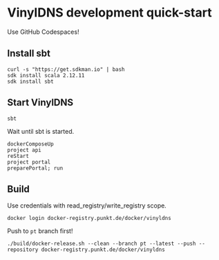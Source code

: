 # VinylDNS development quick-start

Use GitHub Codespaces!

## Install sbt

```
curl -s "https://get.sdkman.io" | bash
sdk install scala 2.12.11
sdk install sbt
```

## Start VinylDNS

```
sbt
```

Wait until sbt is started.

```
dockerComposeUp
project api
reStart
project portal
preparePortal; run
```

## Build

Use credentials with read_registry/write_registry scope.

```
docker login docker-registry.punkt.de/docker/vinyldns
```

Push to `pt` branch first!

```
./build/docker-release.sh --clean --branch pt --latest --push --repository docker-registry.punkt.de/docker/vinyldns
```
